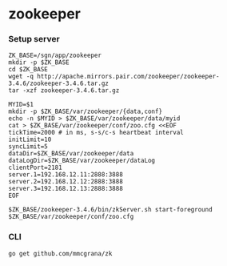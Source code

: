 zookeeper
=========

### Setup server

    ZK_BASE=/sgn/app/zookeeper
    mkdir -p $ZK_BASE
    cd $ZK_BASE
    wget -q http://apache.mirrors.pair.com/zookeeper/zookeeper-3.4.6/zookeeper-3.4.6.tar.gz
    tar -xzf zookeeper-3.4.6.tar.gz
    
    MYID=$1
    mkdir -p $ZK_BASE/var/zookeeper/{data,conf}
    echo -n $MYID > $ZK_BASE/var/zookeeper/data/myid
    cat > $ZK_BASE/var/zookeeper/conf/zoo.cfg <<EOF
    tickTime=2000 # in ms, s-s/c-s heartbeat interval
    initLimit=10
    syncLimit=5
    dataDir=$ZK_BASE/var/zookeeper/data
    dataLogDir=$ZK_BASE/var/zookeeper/dataLog
    clientPort=2181
    server.1=192.168.12.11:2888:3888
    server.2=192.168.12.12:2888:3888
    server.3=192.168.12.13:2888:3888
    EOF
    
    $ZK_BASE/zookeeper-3.4.6/bin/zkServer.sh start-foreground $ZK_BASE/var/zookeeper/conf/zoo.cfg

### CLI

    go get github.com/mmcgrana/zk
